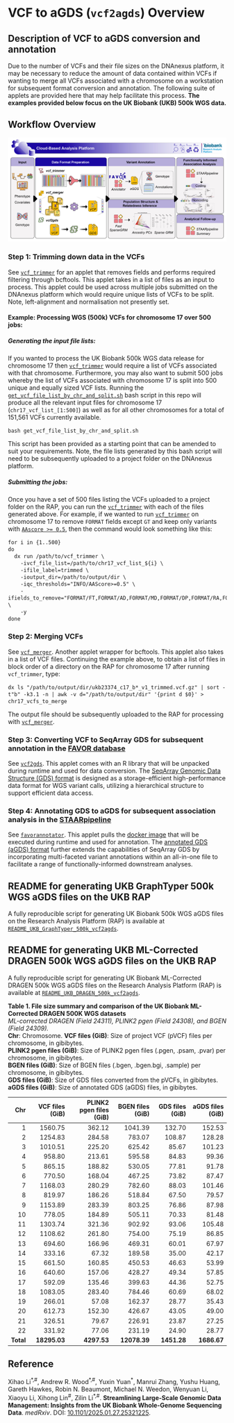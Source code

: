# VCF to aGDS (`vcf2agds`) Overview
## Description of VCF to aGDS conversion and annotation
Due to the number of VCFs and their file sizes on the DNAnexus platform, it may be necessary to reduce the amount of data 
contained within VCFs if wanting to merge all VCFs associated with a chromosome on a workstation for subsequent format conversion and annotation. 
The following suite of applets are provided here that may help facilitate this process. **The examples provided below focus on the UK Biobank (UKB) 500k WGS data.**

## Workflow Overview
![vcf2agds workflow](vcf2agds_workflow.jpg)

### Step 1: Trimming down data in the VCFs
See [`vcf_trimmer`](https://github.com/drarwood/vcf_trimmer) for an applet that removes fields and performs required filtering through bcftools.
This applet takes in a list of files as an input to process. This applet could be used across multiple jobs submitted on the DNAnexus platform which would require unique lists of VCFs to be split. Note, left-alignment and normalisation not presently set.

#### Example: Processing WGS (500k) VCFs for chromosome 17 over 500 jobs:
##### Generating the input file lists:
If you wanted to process the UK Biobank 500k WGS data release for chromosome 17 then [`vcf_trimmer`](https://github.com/drarwood/vcf_trimmer) would require a list of VCFs associated with that chromosome. 
Furthermore, you may also want to submit 500 jobs whereby the list of VCFs associated with chromosome 17 is split into 500 unique and equally sized VCF lists.
Running the [`get_vcf_file_list_by_chr_and_split.sh`](https://github.com/drarwood/vcf_to_gds_overview/blob/master/get_vcf_file_list_by_chr_and_split.sh) bash script in this repo will produce all the relevant input files for chromosome 17 (`chr17_vcf_list_[1:500]`)
as well as for all other chromosomes for a total of 151,561 VCFs currently available.
```
bash get_vcf_file_list_by_chr_and_split.sh
```
This script has been provided as a starting point that can be amended to suit your requirements.
Note, the file lists generated by this bash script will need to be subsequently uploaded to a project folder on the DNAnexus platform.
##### Submitting the jobs:
Once you have a set of 500 files listing the VCFs uploaded to a project folder on the RAP, you can run the [`vcf_trimmer`](https://github.com/drarwood/vcf_trimmer) with each of the files generated above. 
For example, if we wanted to run [`vcf_trimmer`](https://github.com/drarwood/vcf_trimmer) on chromosome 17 to remove `FORMAT` fields except `GT` and keep only variants with [`AAscore >= 0.5`](https://doi.org/10.1038/s41586-022-04965-x), 
then the command would look something like this:

```
for i in {1..500}
do
  dx run /path/to/vcf_trimmer \
    -ivcf_file_list=/path/to/chr17_vcf_list_${i} \
    -ifile_label=trimmed \
    -ioutput_dir=/path/to/output/dir \
    -iqc_thresholds="INFO/AAScore>=0.5" \
    -ifields_to_remove="FORMAT/FT,FORMAT/AD,FORMAT/MD,FORMAT/DP,FORMAT/RA,FORMAT/PP,FORMAT/GQ,FORMAT/PL" \
    -y
done
```

### Step 2: Merging VCFs
See [`vcf_merger`](https://github.com/drarwood/vcf_merger). Another applet wrapper for bcftools.
This applet also takes in a list of VCF files. Continuing the example above, to obtain a list of files in block order of a directory on the RAP for chromosome 17 after running `vcf_trimmer`, type:
```
dx ls "/path/to/output/dir/ukb23374_c17_b*_v1_trimmed.vcf.gz" | sort -t"b" -k3.1 -n | awk -v d="/path/to/output/dir" '{print d $0}' > chr17_vcfs_to_merge
```
The output file should be subsequently uploaded to the RAP for processing with [`vcf_merger`](https://github.com/drarwood/vcf_merger).

### Step 3: Converting VCF to SeqArray GDS for subsequent annotation in the [FAVOR database](https://favor.genohub.org)
See [`vcf2gds`](https://github.com/drarwood/vcf2gds). This applet comes with an R library that will be unpacked during runtime and used for data conversion. The [SeqArray Genomic Data Structure (GDS) format](https://doi.org/10.1093/bioinformatics/btx145) is designed as a storage-efficient high-performance data format for WGS variant calls, utilizing a hierarchical structure to support efficient data access.

### Step 4: Annotating GDS to aGDS for subsequent association analysis in the [STAARpipeline](https://doi.org/10.1038/s41592-022-01640-x)
See [`favorannotator`](https://github.com/xihaoli/favorannotator-rap). This applet pulls the [docker image](https://hub.docker.com/r/zilinli/staarpipeline) that will be executed during runtime and used for annotation. The [annotated GDS (aGDS) format](https://doi.org/10.1093/nar/gkac966) further extends the capabilities of SeqArray GDS by incorporating multi-faceted variant annotations within an all-in-one file to facilitate a range of functionally-informed downstream analyses.

## README for generating UKB GraphTyper 500k WGS aGDS files on the UKB RAP
A fully reproducible script for generating UK Biobank 500k WGS aGDS files on the Research Analysis Platform (RAP) is available at [`README_UKB_GraphTyper_500k_vcf2agds`](https://github.com/drarwood/vcf2agds_overview/blob/master/README_UKB_GraphTyper_500k_vcf2agds.txt).

## README for generating UKB ML-Corrected DRAGEN 500k WGS aGDS files on the UKB RAP
A fully reproducible script for generating UK Biobank ML-Corrected DRAGEN 500k WGS aGDS files on the Research Analysis Platform (RAP) is available at [`README_UKB_DRAGEN_500k_vcf2agds`](https://github.com/drarwood/vcf2agds_overview/blob/master/README_UKB_DRAGEN_500k_vcf2agds.txt).

**Table 1. File size summary and comparison of the UK Biobank ML-Corrected DRAGEN 500K WGS datasets**  
_ML-corrected DRAGEN (Field 24311), PLINK2 pgen (Field 24308), and BGEN (Field 24309)._  
**Chr**: Chromosome. **VCF files (GiB)**: Size of project VCF (pVCF) files per chromosome, in gibibytes.  
**PLINK2 pgen files (GiB)**: Size of PLINK2 pgen files (.pgen, .psam, .pvar) per chromosome, in gibibytes.  
**BGEN files (GiB)**: Size of BGEN files (.bgen, .bgen.bgi, .sample) per chromosome, in gibibytes.  
**GDS files (GiB)**: Size of GDS files converted from the pVCFs, in gibibytes.  
**aGDS files (GiB)**: Size of annotated GDS (aGDS) files, in gibibytes.

| **Chr** | **VCF files (GiB)** | **PLINK2 pgen files (GiB)** | **BGEN files (GiB)** | **GDS files (GiB)** | **aGDS files (GiB)** |
|--------:|-------------------:|----------------------------:|--------------------:|-------------------:|--------------------:|
| 1       | 1560.75            | 362.12                      | 1041.39             | 132.70             | 152.53              |
| 2       | 1254.83            | 284.58                      | 783.07              | 108.87             | 128.28              |
| 3       | 1010.51            | 225.20                      | 625.42              | 85.67              | 101.23              |
| 4       | 958.80             | 213.61                      | 595.58              | 84.83              | 99.36               |
| 5       | 865.15             | 188.82                      | 530.05              | 77.81              | 91.78               |
| 6       | 770.50             | 168.04                      | 467.25              | 73.82              | 87.47               |
| 7       | 1168.03            | 280.29                      | 782.60              | 88.03              | 101.46              |
| 8       | 819.97             | 186.26                      | 518.84              | 67.50              | 79.57               |
| 9       | 1153.89            | 283.39                      | 803.25              | 76.86              | 87.98               |
| 10      | 778.05             | 184.89                      | 505.11              | 70.33              | 81.48               |
| 11      | 1303.74            | 321.36                      | 902.92              | 93.06              | 105.48              |
| 12      | 1108.62            | 261.80                      | 754.00              | 75.19              | 86.85               |
| 13      | 694.60             | 166.96                      | 469.31              | 60.01              | 67.97               |
| 14      | 333.16             | 67.32                       | 189.58              | 35.00              | 42.17               |
| 15      | 661.50             | 160.85                      | 450.53              | 46.63              | 53.99               |
| 16      | 640.60             | 157.06                      | 428.27              | 49.34              | 57.85               |
| 17      | 592.09             | 135.46                      | 399.63              | 44.36              | 52.75               |
| 18      | 1083.05            | 283.40                      | 784.46              | 60.69              | 68.02               |
| 19      | 266.01             | 57.08                       | 162.37              | 28.77              | 35.43               |
| 20      | 612.73             | 152.30                      | 426.67              | 43.05              | 49.00               |
| 21      | 326.51             | 79.67                       | 226.91              | 23.87              | 27.25               |
| 22      | 331.92             | 77.06                       | 231.19              | 24.90              | 28.77               |
| **Total**| **18295.03**      | **4297.53**                 | **12078.39**        | **1451.28**        | **1686.67**         |

## Reference
Xihao Li<sup>\*,#</sup>, Andrew R. Wood<sup>\*,#</sup>, Yuxin Yuan<sup>\*</sup>, Manrui Zhang, Yushu Huang, Gareth Hawkes, Robin N. Beaumont, Michael N. Weedon, Wenyuan Li, Xiaoyu Li, Xihong Lin<sup>#</sup>, Zilin Li<sup>\*,#</sup>. **Streamlining Large-Scale Genomic Data Management: Insights from the UK Biobank Whole-Genome Sequencing Data**. _medRxiv_. DOI: <a href="https://doi.org/10.1101/2025.01.27.25321225">10.1101/2025.01.27.25321225</a>.
